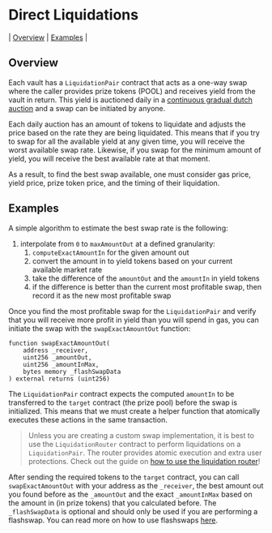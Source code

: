 # Direct Liquidations

| [Overview](#overview)
| [Examples](#examples)
|

## Overview

Each vault has a `LiquidationPair` contract that acts as a one-way swap where the caller provides prize tokens (POOL) and receives yield from the vault in return. This yield is auctioned daily in a [continuous gradual dutch auction](https://github.com/GenerationSoftware/pt-v5-cgda-liquidator/blob/main/src/libraries/ContinuousGDA.sol) and a swap can be initiated by anyone.

Each daily auction has an amount of tokens to liquidate and adjusts the price based on the rate they are being liquidated. This means that if you try to swap for all the available yield at any given time, you will receive the worst available swap rate. Likewise, if you swap for the minimum amount of yield, you will receive the best available rate at that moment.

As a result, to find the best swap available, one must consider gas price, yield price, prize token price, and the timing of their liquidation.

## Examples

A simple algorithm to estimate the best swap rate is the following:

1. interpolate from `0` to `maxAmountOut` at a defined granularity:
   1. `computeExactAmountIn` for the given amount out
   2. convert the amount in to yield tokens based on your current available market rate
   3. take the difference of the `amountOut` and the `amountIn` in yield tokens
   4. if the difference is better than the current most profitable swap, then record it as the new most profitable swap

Once you find the most profitable swap for the `LiquidationPair` and verify that you will receive more profit in yield than you will spend in gas, you can initiate the swap with the `swapExactAmountOut` function:

```solidity
function swapExactAmountOut(
    address _receiver,
    uint256 _amountOut,
    uint256 _amountInMax,
    bytes memory _flashSwapData
) external returns (uint256)
```

The `LiquidationPair` contract expects the computed `amountIn` to be transferred to the `target` contract (the prize pool) before the swap is initialized. This means that we must create a helper function that atomically executes these actions in the same transaction.

> Unless you are creating a custom swap implementation, it is best to use the `LiquidationRouter` contract to perform liquidations on a `LiquidationPair`. The router provides atomic execution and extra user protections. Check out the guide on [how to use the liquidation router](../router-liquidations/README.md)!

After sending the required tokens to the `target` contract, you can call `swapExactAmountOut` with your address as the `_receiver`, the best amount out you found before as the `_amountOut` and the exact `_amountInMax` based on the amount in (in prize tokens) that you calculated before. The `_flashSwapData` is optional and should only be used if you are performing a flashswap. You can read more on how to use flashswaps [here](../flash-swap-liquidations/README.md).
